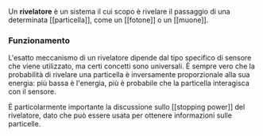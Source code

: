 Un **rivelatore** è un sistema il cui scopo è rivelare il passaggio di una determinata [[particella]], come un [[fotone]] o un [[muone]].
### Funzionamento
L'esatto meccanismo di un rivelatore dipende dal tipo specifico di sensore che viene utilizzato, ma certi concetti sono universali. È sempre vero che la probabilità di rivelare una particella è inversamente proporzionale alla sua energia: più bassa è l'energia, più è probabile che la particella interagisca con il sensore.

È particolarmente importante la discussione sullo [[stopping power]] del rivelatore, dato che può essere usata per ottenere informazioni sulle particelle.